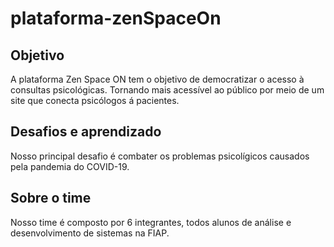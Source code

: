 # plataforma-zenSpaceOn
## Objetivo
A plataforma Zen Space ON tem o objetivo de democratizar o acesso à consultas psicológicas. Tornando mais acessível ao público por meio de um site que conecta psicólogos á pacientes.
## Desafios e aprendizado
Nosso principal desafio é combater os problemas psicolígicos causados pela pandemia do COVID-19.
## Sobre o time
Nosso time é composto por 6 integrantes, todos alunos de análise e desenvolvimento de sistemas na FIAP.
